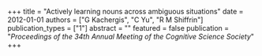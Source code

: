 +++
title = "Actively learning nouns across ambiguous situations"
date = 2012-01-01
authors = ["G Kachergis", "C Yu", "R M Shiffrin"]
publication_types = ["1"]
abstract = ""
featured = false
publication = "*Proceedings of the 34th Annual Meeting of the Cognitive Science Society*"
+++

